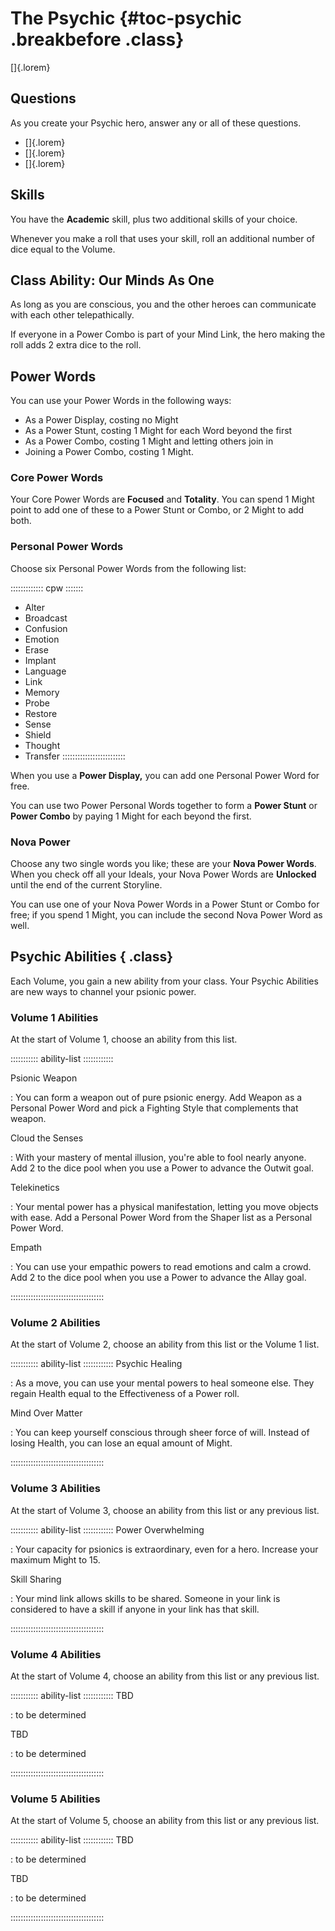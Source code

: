 # The Psychic {#toc-psychic .breakbefore .class}

[]{.lorem}

## Questions

As you create your Psychic hero, answer any or all of these questions.

- []{.lorem}
- []{.lorem}
- []{.lorem}

## Skills

You have the **Academic** skill, plus two
additional skills of your choice.

Whenever you make a roll that uses your skill, roll an additional number of 
dice equal to the Volume.

## Class Ability: Our Minds As One

As long as you are conscious, you and the other heroes can communicate with each
other telepathically.

If everyone in a Power Combo is part of your Mind Link, the hero making the
roll adds 2 extra dice to the roll.

## Power Words

You can use your Power Words in the following ways:

- As a Power Display, costing no Might
- As a Power Stunt, costing 1 Might for each Word beyond the first
- As a Power Combo, costing 1 Might and letting others join in
- Joining a Power Combo, costing 1 Might.

### Core Power Words

Your Core Power Words are **Focused** and **Totality**.
You can spend 1 Might point to add one of these to a Power Stunt or Combo,
or 2 Might to add both.

### Personal Power Words

Choose six Personal Power Words from the following list:

::::::::::::: cpw :::::::
- Alter
- Broadcast
- Confusion
- Emotion
- Erase
- Implant
- Language
- Link
- Memory
- Probe
- Restore
- Sense
- Shield
- Thought
- Transfer
:::::::::::::::::::::::::

When you use a **Power Display,** you can add one Personal Power Word for free.

You can use two Power Personal Words together to form a **Power Stunt** or **Power Combo**
by paying 1 Might for each beyond the first.

### Nova Power

Choose any two single words you like; these are your **Nova Power Words**.
When you check off all your Ideals, your Nova Power Words are **Unlocked**
until the end of the current Storyline.

You can use one of your Nova Power Words in a Power Stunt or Combo for free; if you spend
1 Might, you can include the second Nova Power Word as well.

## Psychic Abilities {  .class}

Each Volume, you gain a new ability from your class.
Your Psychic Abilities are new ways to channel your psionic
power.

### Volume 1 Abilities

At the start of Volume 1, choose an ability from this list.

::::::::::: ability-list ::::::::::::

Psionic Weapon

:   You can form a weapon out of pure psionic energy. Add
    Weapon as a Personal Power Word and pick a Fighting Style
    that complements that weapon.

Cloud the Senses

:   With your mastery of mental illusion, you're able to fool 
    nearly anyone. Add 2 to the dice pool when you use a Power
    to advance the Outwit goal.

Telekinetics

:   Your mental power has a physical manifestation, letting you
    move objects with ease. Add a Personal Power Word from the
    Shaper list as a Personal Power Word.

Empath

:   You can use your empathic powers to read emotions and calm
    a crowd. Add 2 to the dice pool when you use a Power to 
    advance the Allay goal.

:::::::::::::::::::::::::::::::::::::

### Volume 2 Abilities

At the start of Volume 2, choose an ability from this list or the Volume 1 list.

::::::::::: ability-list ::::::::::::
Psychic Healing

:   As a move, you can use your mental powers to heal someone else.
    They regain Health equal to the Effectiveness of a Power roll.

Mind Over Matter

:   You can keep yourself conscious through sheer force of will.
    Instead of losing Health, you can lose an equal amount
    of Might.

:::::::::::::::::::::::::::::::::::::

### Volume 3 Abilities

At the start of Volume 3, choose an ability from this list or any previous list.

::::::::::: ability-list ::::::::::::
Power Overwhelming

:   Your capacity for psionics is extraordinary, even for a hero.
    Increase your maximum Might to 15.

Skill Sharing

:   Your mind link allows skills to be shared. 
    Someone in your link is considered to have a skill if 
    anyone in your link has that skill.

:::::::::::::::::::::::::::::::::::::

### Volume 4 Abilities

At the start of Volume 4, choose an ability from this list or any previous list.

::::::::::: ability-list ::::::::::::
TBD

:   to be determined

TBD

:   to be determined

:::::::::::::::::::::::::::::::::::::

### Volume 5 Abilities

At the start of Volume 5, choose an ability from this list or any previous list.

::::::::::: ability-list ::::::::::::
TBD

:   to be determined

TBD

:   to be determined

:::::::::::::::::::::::::::::::::::::

